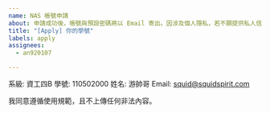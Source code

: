 ```yaml
---
name: NAS 帳號申請
about: 申請成功後，帳號與預設密碼將以 Email 寄出。因涉及個人隱私，若不願提供私人信箱，請使用中央大學分配以 cc.ncu.edu.tw 為域名的信箱。註冊並使用表示同意使用規範。
title: "[Apply] 你的學號"
labels: apply
assignees:
  - an920107

---
```


系級: 資工四B
學號: 110502000
姓名: 游帥哥
Email: squid@squidspirit.com

我同意遵循使用規範，且不上傳任何非法內容。
